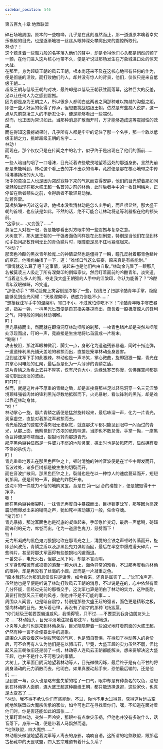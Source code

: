 ```yaml
---
sidebar_position: 546
---
```

 第五百九十章 地煞联盟


碎石场地周围，原本的一些喧哗，几乎是在此刻戛然而止，那一道道原本噙着幸灾乐祸般的目光，也是逐渐地被一丝丝从眼神深处攀爬出来的震惊所取代。  
林动？！  
这个蕴含着一些魔力般的名字落入他们的耳中，却是令得他们心头都是悄然的颤了一颤，在他们进入这片核心地带不久，便是听说过那场发生在万象城进口处的惊天大战。  
在那里，身为超级王朝的风云王朝，根本尚还来不及在这核心地带有任何的作为，便是彻底的溃败，而打败他们的人，却并没有惊人的背景，他们，仅仅只是来自低级王朝……  
超级王朝与低级王朝的对决，最终却是以低级王朝获胜而落幕，这种巨大的反差，足以让任何人为之感到震撼。  
因为都是身为王朝之人，所以很多人都明白这两者之间那种难以跨越的沟壑之距，即便一些人好运的获得了传承，但想要挑战超级王朝，依然是有些痴人说梦，这一点从先前莫凌三人的不断忍让中，便是能够看出一些端倪。  
然而，也正因为常识如此，当那种消息扩散而开时，方才能够造成这等震撼性的效果。  
而在得知这震撼战果时，几乎所有人都是牢牢的记住了那一个名字，那一个敢以低级王朝之力，挑衅超级王朝的名字……  
林动！  
而现在，那个仅仅只是在传闻之中的名字，似乎终于是出现在了他们的面前……  
咕。  
一些人暗自的咽了一口唾沫，目光泛着许些敬畏地望着远处的那道身影，显然先前都是未能料到，林动这个看上去的并不出众的青年，竟然便是那在核心地带之中传得沸沸扬扬的大人物。  
场中的莫凌三人也是因为突然寂静下来的气氛而变得安静，他们的目光望着那如同鬼魅般出现在那大盛王超一名首领之前的林动，此时后者手中的一枚锋利鳞片，正停留在后者额头之前，令得后者不敢轻易动弹。  
动若奔雷。  
莫凌脑海中闪过这句话，他根本没看清林动是怎么出手的，而且很显然，那大盛王朝的首领，也应该是如此，不然的话，绝不可能会让林动将这等利器指在他的额头前。  
“这家伙……又变强了……”  
莫凌三人对视一眼，皆是能够看出对方眼中的一些震撼与复杂之意。  
大树底下，那大盛王朝的一干强者面色同样是在此刻剧变，特别是当他们在见到林动手指间那枚锋利无比的青色鳞片时，眼瞳更是忍不住地紧缩起来。  
“林动？”  
那面色冷酷的黑衣青年脸庞上的神情显然也是僵持了一瞬，瞳孔反射着那青色鳞片的寒芒，他嘴角抽搐了一下，道：“难怪口气这么狂妄，原来真是有些能耐。”  
“事情就这么算了吧？这事情，说起来也是他们咎由自取。”林动余光瞥了一眼那几名被莫凌三人吸走了所有涅槃印的倒霉家伙，然后盯着面前的冷酷青年，淡笑道。  
“当着这么多人的面，夺走我大盛王朝强的人手中的涅槃印，你认为能善了？”冷酷青年双眼微眯，冷笑道。  
“那便动手？”林动脸庞上笑容倒是浓郁了一些，视线扫了扫那冷酷青年手掌，隐隐能够见到金光闪耀：“天级涅槃印，诱惑力倒是不小……”  
“想抢我沈军手中的涅槃印，胃口不小，不过就怕你吃不下！”冷酷青年眼中寒芒暴涌，指尖一弹，一柄黑光匕首便是自其指尖暴掠而出，蕴含着一股极度惊人的锋利之气，闪电般的刺向林动咽喉。  
叮！  
黑光暴掠而出，然而就在即将洞穿林动咽喉的刹那，一枚青色鳞片却是突然从咽喉处浮现而出，叮的一声，竟直接是生生地将匕首震成一片粉末。  
“唰唰！”  
攻击被阻，那沈军眼神微沉，脚尖一点，身形化为道道残影暴退，同时十指连弹，一道道锋利黑光铺天盖地的暴掠而出，直接是笼罩林动全身要害。  
见到这沈军下手如此狠辣，林动也是一声冷笑，掌心微曲，旋即狠狠一握，青光在其掌心闪电般的汇聚，最后竟是化为一片薄薄的青鳞之盾。  
这片青鳞之盾看上去并不厚实，仅有尺许大小，边缘处寒芒弥漫，仿佛连空间都是被切割出淡淡的波纹。  
叮叮叮！  
然而，就是这片并不厚重的青鳞之盾，却是直接将那些足以轻易洞穿一名三元涅槃境顶峰强者肉体的锋利黑光尽数地抵御而下，火光暴射，看似锋利的黑光，却是难以靠近林动身体。  
“咻！”  
林动掌心一旋，那片青鳞之盾便是猛然旋转起来，最后哧溜一声，化为一片青光，洞穿虚空，直接对着那沈军暴掠而去。  
青光盾掠出的速度快得肉眼无法察觉，就连那沈军都只能见到眼中一闪而过的青光，从那上面，他察觉到了浓浓的危险味道，当即也不敢怠慢，手掌一抛，一座黑色巨钟便是呼啸而出，狠狠地转向那道青光。  
那座黑色巨钟显然是一件威力不弱的地阶灵宝，掠出时也是破风阵阵，显然拥有着不俗的杀伤力。  
叮！  
青光重重地轰击在那黑色巨钟之上，顿时清脆的钟吟音波便是在半空中爆发而开，音波过处，诸多巨树都是被生生的切裂而开。  
而在音波扩散间，那黑色巨钟之上，裂缝也是在以一种惊人的速度蔓延而开，短短刹那间，便是砰的一声，彻底的炸裂开来。  
这沈军的一件威力不俗的地阶灵宝，竟是在 第一回 合的碰撞下，便是被毁得干干净净。  
唰！  
而在黑色巨钟爆裂时，一抹青光再度自中暴掠而出，目标锁定沈军，那等因为高速震动而爆发出来的嗡鸣之声，犹如死神挥动镰刀一般，催命夺魂。  
“鬼刀印！”  
青光暴掠，那沈军面色也是彻底的凝重起来，手印急忙变幻，最后一声低喝，磅礴而锋利的元力，席卷而出，化为一道黑色鬼刀，怒劈而下！  
铛！  
元力所凝成的黑色鬼刀狠狠地砍在那青光之上，清脆的金铁之声顿时传荡而开，旋即劲风波荡，青鳞之盾以及那黑色鬼刀弹射而回，最后在半空中爆成漫天碎片，一些碎片，甚至将那沈军逼得有些狼狈地闪避而退。  
一番交手，电光火石，但那上风下风，却是不言而喻。  
沈军身形略微有点狼狈的落至一颗大树上，面色异常的难看，不过那再度看向林动的眼神，却是再没有了丝毫的小觑，反而是一片凝重之色。  
“原本我还以为那消息仅仅只是谣传，如今看来，还真是属实了……”沈军冷声道。  
虽然他也是早便是听说了林动打败风云王朝的消息，不过说是在的，心中依然有着几分怀疑，但经过先前的那番交手，这沈军也算是明白了林动的实力，这种能耐，真要打败那风云王朝的风苍，倒也并不是不可能的事……  
周围众人闻言，也是暗自震惊，特别是那些大盛王超的强者，面色更是精彩之极，望向林动的目光，充斥着忌惮，再没有了刚才的那种飞扬跋扈。  
“你们超级王朝要耍霸道威风，我懒得管，只不过……不要耍到我身边朋友头上来……”林动抬头，目光平淡地注视着那沈军，轻缓地道。  
小炎等人此时也是来到林动身后，目光隐隐带着一些凶光地盯着前面的大盛王超，俨然有种一言不合便要出手的迹象。  
周围众人感受着这种剑拔弩张的气氛，也是暗自警惕，在得知了林动等人的身份后，可不会再有人认为他们是在以卵击石，毕竟，大盛王超的实力虽然不弱，但比起风云王朝依旧还是弱了一线，林动等人连风云王朝都能解决，想来要解决这大盛王超，也并不是什么不可思议的事情。  
大树上，沈军面目阴沉地望着林动等人，目光微微闪烁，最后终于是有点不甘的将周身涌动的元力消散而去，他明白，如果真要动起手来，恐怕最后输的，还是他们……  
见到这一幕，众人也是略有些失望的松了一口气，眼中却是有种莫名的叹色，没想到在林动等人面前，连大盛王超这种超级王朝，都只能选择退避，这些家伙，也真是太变态了……  
“林动，我不得不承认你们有些能耐，不过，你也不用太过得意，获得这片远古空间地煞联盟四大魔宗传承的家伙，如今可也正在寻找着你们，嘿，不知道在面对着他们时，你是否还能如此的嚣张……”  
沈军盯着林动，突然一声冷笑，那眼神有点幸灾乐祸，但他也并没有多说什么，话音落下，身形一动，便是带着人马飘然而退。  
“地煞联盟，四大魔宗……”  
林动眉头微皱地望着沈军等人离去的身影，喃喃自语，这所谓的地煞联盟，跟那远古秘藏中的天罡联盟，四大玄宗难道有着什么关系？  
  
  
